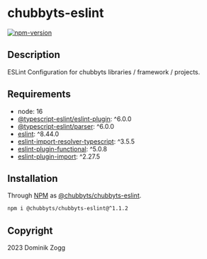 # chubbyts-eslint

[![npm-version](https://img.shields.io/npm/v/@chubbyts/chubbyts-eslint.svg)](https://www.npmjs.com/package/@chubbyts/chubbyts-eslint)

## Description

ESLint Configuration for chubbyts libraries / framework / projects.

## Requirements

 * node: 16
 * [@typescript-eslint/eslint-plugin][2]: ^6.0.0
 * [@typescript-eslint/parser][3]: ^6.0.0
 * [eslint][4]: ^8.44.0
 * [eslint-import-resolver-typescript][5]: ^3.5.5
 * [eslint-plugin-functional][6]: ^5.0.8
 * [eslint-plugin-import][7]: ^2.27.5

## Installation

Through [NPM](https://www.npmjs.com) as [@chubbyts/chubbyts-eslint][1].

```sh
npm i @chubbyts/chubbyts-eslint@^1.1.2
```

## Copyright

2023 Dominik Zogg

[1]: https://www.npmjs.com/package/@chubbyts/chubbyts-eslint
[2]: https://www.npmjs.com/package/@typescript-eslint/eslint-plugin
[3]: https://www.npmjs.com/package/@typescript-eslint/parser
[4]: https://www.npmjs.com/package/eslint
[5]: https://www.npmjs.com/package/eslint-import-resolver-typescript
[6]: https://www.npmjs.com/package/eslint-plugin-functional
[7]: https://www.npmjs.com/package/eslint-plugin-import
